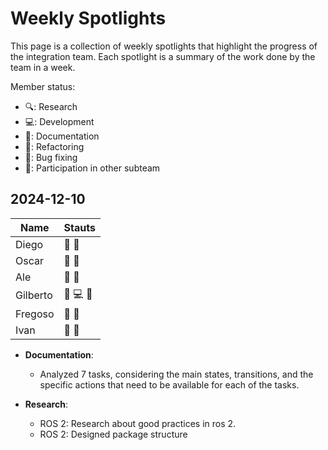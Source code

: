 # Weekly Spotlights

This page is a collection of weekly spotlights that highlight the progress of the integration team. Each spotlight is a summary of the work done by the team in a week.

Member status:

- 🔍: Research
- 💻: Development
- 📝: Documentation
- 🔄: Refactoring
- 🔧: Bug fixing
- 🤝: Participation in other subteam

## 2024-12-10

| Name     | Stauts   |
| -------- | -------- |
| Diego    | 📝 🤝    |
| Oscar    | 📝 🤝    |
| Ale      | 📝 🤝    |
| Gilberto | 📝 💻 🤝 |
| Fregoso  | 📝 🤝    |
| Ivan     | 📝 🤝    |

- **Documentation**:

  - Analyzed 7 tasks, considering the main states, transitions, and the specific actions that need to be available for each of the tasks.

- **Research**:
  - ROS 2: Research about good practices in ros 2.
  - ROS 2: Designed package structure
